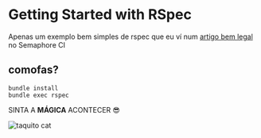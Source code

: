 # Getting Started with RSpec

Apenas um exemplo bem simples de rspec que eu ví num [artigo bem legal](https://semaphoreci.com/community/tutorials/getting-started-with-rspec) no Semaphore CI

## comofas?

```shell
bundle install
bundle exec rspec
```

SINTA A **MÁGICA** ACONTECER :sunglasses:

![taquito cat](https://media.giphy.com/media/ISS3uKz8eOL0Q/giphy.gif)

